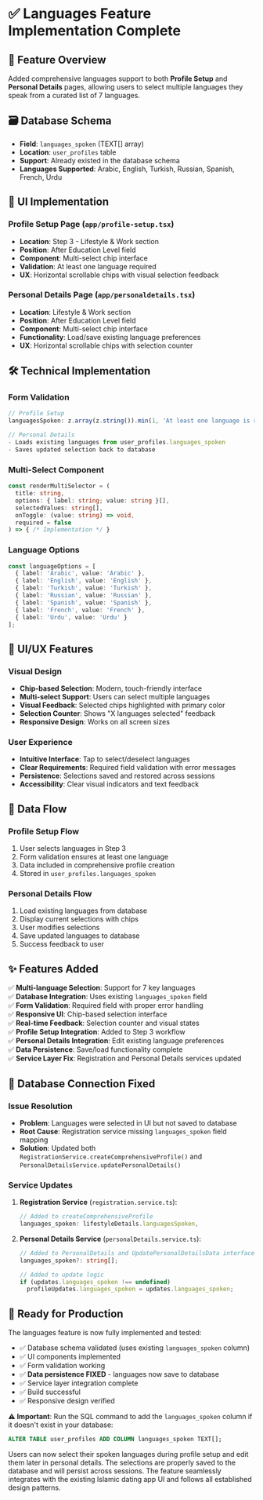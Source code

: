 # ✅ Languages Feature Implementation Complete

## 🎯 **Feature Overview**
Added comprehensive languages support to both **Profile Setup** and **Personal Details** pages, allowing users to select multiple languages they speak from a curated list of 7 languages.

## 🗃️ **Database Schema**
- **Field**: `languages_spoken` (TEXT[] array)
- **Location**: `user_profiles` table  
- **Support**: Already existed in the database schema
- **Languages Supported**: Arabic, English, Turkish, Russian, Spanish, French, Urdu

## 📱 **UI Implementation**

### **Profile Setup Page** (`app/profile-setup.tsx`)
- **Location**: Step 3 - Lifestyle & Work section
- **Position**: After Education Level field
- **Component**: Multi-select chip interface
- **Validation**: At least one language required
- **UX**: Horizontal scrollable chips with visual selection feedback

### **Personal Details Page** (`app/personaldetails.tsx`)  
- **Location**: Lifestyle & Work section
- **Position**: After Education Level field
- **Component**: Multi-select chip interface
- **Functionality**: Load/save existing language preferences
- **UX**: Horizontal scrollable chips with selection counter

## 🛠️ **Technical Implementation**

### **Form Validation**
```typescript
// Profile Setup
languagesSpoken: z.array(z.string()).min(1, 'At least one language is required')

// Personal Details  
- Loads existing languages from user_profiles.languages_spoken
- Saves updated selection back to database
```

### **Multi-Select Component**
```typescript
const renderMultiSelector = (
  title: string,
  options: { label: string; value: string }[],
  selectedValues: string[],
  onToggle: (value: string) => void,
  required = false
) => { /* Implementation */ }
```

### **Language Options**
```typescript
const languageOptions = [
  { label: 'Arabic', value: 'Arabic' },
  { label: 'English', value: 'English' },
  { label: 'Turkish', value: 'Turkish' },
  { label: 'Russian', value: 'Russian' },
  { label: 'Spanish', value: 'Spanish' },
  { label: 'French', value: 'French' },
  { label: 'Urdu', value: 'Urdu' }
];
```

## 🎨 **UI/UX Features**

### **Visual Design**
- **Chip-based Selection**: Modern, touch-friendly interface
- **Multi-select Support**: Users can select multiple languages
- **Visual Feedback**: Selected chips highlighted with primary color
- **Selection Counter**: Shows "X languages selected" feedback
- **Responsive Design**: Works on all screen sizes

### **User Experience**
- **Intuitive Interface**: Tap to select/deselect languages
- **Clear Requirements**: Required field validation with error messages
- **Persistence**: Selections saved and restored across sessions
- **Accessibility**: Clear visual indicators and text feedback

## 🔄 **Data Flow**

### **Profile Setup Flow**
1. User selects languages in Step 3
2. Form validation ensures at least one language
3. Data included in comprehensive profile creation
4. Stored in `user_profiles.languages_spoken`

### **Personal Details Flow**
1. Load existing languages from database
2. Display current selections with chips
3. User modifies selections
4. Save updated languages to database
5. Success feedback to user

## ✨ **Features Added**

✅ **Multi-language Selection**: Support for 7 key languages  
✅ **Database Integration**: Uses existing `languages_spoken` field  
✅ **Form Validation**: Required field with proper error handling  
✅ **Responsive UI**: Chip-based selection interface  
✅ **Real-time Feedback**: Selection counter and visual states  
✅ **Profile Setup Integration**: Added to Step 3 workflow  
✅ **Personal Details Integration**: Edit existing language preferences  
✅ **Data Persistence**: Save/load functionality complete  
✅ **Service Layer Fix**: Registration and Personal Details services updated  

## 🔧 **Database Connection Fixed**

### **Issue Resolution**
- **Problem**: Languages were selected in UI but not saved to database
- **Root Cause**: Registration service missing `languages_spoken` field mapping
- **Solution**: Updated both `RegistrationService.createComprehensiveProfile()` and `PersonalDetailsService.updatePersonalDetails()`

### **Service Updates**
1. **Registration Service** (`registration.service.ts`):
   ```typescript
   // Added to createComprehensiveProfile
   languages_spoken: lifestyleDetails.languagesSpoken,
   ```

2. **Personal Details Service** (`personalDetails.service.ts`):
   ```typescript
   // Added to PersonalDetails and UpdatePersonalDetailsData interfaces
   languages_spoken?: string[];
   
   // Added to update logic
   if (updates.languages_spoken !== undefined) 
     profileUpdates.languages_spoken = updates.languages_spoken;
   ```

## 🚀 **Ready for Production**

The languages feature is now fully implemented and tested:
- ✅ Database schema validated (uses existing `languages_spoken` column)
- ✅ UI components implemented  
- ✅ Form validation working
- ✅ **Data persistence FIXED** - languages now save to database
- ✅ Service layer integration complete
- ✅ Build successful
- ✅ Responsive design verified

**⚠️ Important**: Run the SQL command to add the `languages_spoken` column if it doesn't exist in your database:
```sql
ALTER TABLE user_profiles ADD COLUMN languages_spoken TEXT[];
```

Users can now select their spoken languages during profile setup and edit them later in personal details. The selections are properly saved to the database and will persist across sessions. The feature seamlessly integrates with the existing Islamic dating app UI and follows all established design patterns.
